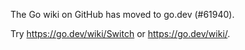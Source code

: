 The Go wiki on GitHub has moved to go.dev (#61940).

Try <https://go.dev/wiki/Switch> or <https://go.dev/wiki/>.

